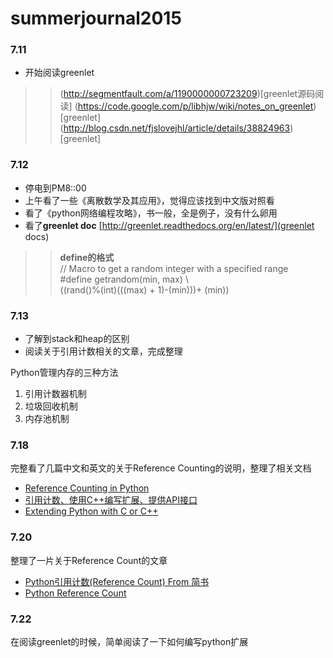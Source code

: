 # summerjournal2015
### 7.11 
* 开始阅读greenlet

>> (http://segmentfault.com/a/1190000000723209)[greenlet源码阅读]
>> (https://code.google.com/p/libhjw/wiki/notes_on_greenlet)[greenlet]
>> (http://blog.csdn.net/fjslovejhl/article/details/38824963)[greenlet]

### 7.12
* 停电到PM8::00
* 上午看了一些《离散数学及其应用》，觉得应该找到中文版对照看
* 看了《python网络编程攻略》，书一般，全是例子，没有什么卵用
* 看了**greenlet doc** [http://greenlet.readthedocs.org/en/latest/](greenlet docs)

>>  **define的格式**<br>
>>  // Macro to get a random integer with a specified range <br>
>>  #define getrandom(min, max) \ <br>
>>  ((rand()%(int)(((max) + 1)-(min)))+ (min))

### 7.13
* 了解到stack和heap的区别
* 阅读关于引用计数相关的文章，完成整理

Python管理内存的三种方法
1. 引用计数器机制
2. 垃圾回收机制
3. 内存池机制

### 7.18
完整看了几篇中文和英文的关于Reference Counting的说明，整理了相关文档
* [Reference Counting in Python](http://edcjones.tripod.com/refcount.html)
* [引用计数、使用C++编写扩展、提供API接口](http://www.incoding.org/admin/archives/808.html)
* [Extending Python with C or C++](https://docs.python.org/3.5/extending/extending.html#reference-counts)

### 7.20
整理了一片关于Reference Count的文章
* [Python引用计数(Reference Count) From 简书](http://www.jianshu.com/p/ecea193abec4)
* [Python Reference Count](https://github.com/hatmouse/summerjournal2015/blob/master/Python%20Reference%20Count.md)

### 7.22
在阅读greenlet的时候，简单阅读了一下如何编写python扩展

